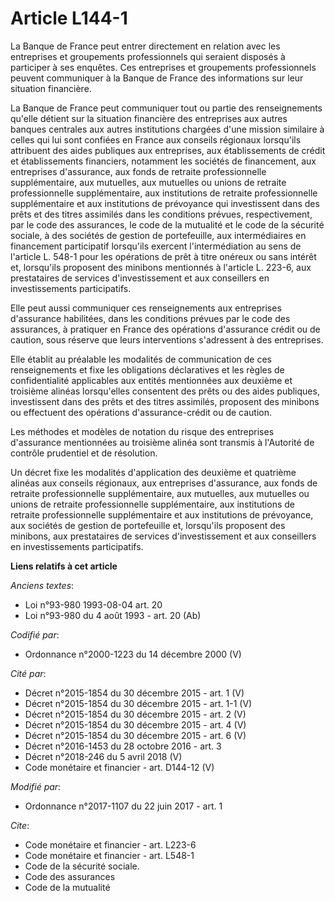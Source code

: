 # Article L144-1

La Banque de France peut entrer directement en relation avec les entreprises et groupements professionnels qui seraient
disposés à participer à ses enquêtes. Ces entreprises et groupements professionnels peuvent communiquer à la Banque de France
des informations sur leur situation financière.

La Banque de France peut communiquer tout ou partie des renseignements qu'elle détient sur la situation financière des
entreprises aux autres banques centrales aux autres institutions chargées d'une mission similaire à celles qui lui sont
confiées en France aux conseils régionaux lorsqu'ils attribuent des aides publiques aux entreprises, aux établissements de
crédit et établissements financiers, notamment les sociétés de financement, aux entreprises d'assurance, aux fonds de
retraite professionnelle supplémentaire, aux mutuelles, aux mutuelles ou unions de retraite professionnelle supplémentaire,
aux institutions de retraite professionnelle supplémentaire et aux institutions de prévoyance qui investissent dans des prêts
et des titres assimilés dans les conditions prévues, respectivement, par le code des assurances, le code de la mutualité et
le code de la sécurité sociale, à des sociétés de gestion de portefeuille, aux intermédiaires en financement participatif
lorsqu'ils exercent l'intermédiation au sens de l'article L. 548-1 pour les opérations de prêt à titre onéreux ou sans
intérêt et, lorsqu'ils proposent des minibons mentionnés à l'article L. 223-6, aux prestataires de services d'investissement
et aux conseillers en investissements participatifs.

Elle peut aussi communiquer ces renseignements aux entreprises d'assurance habilitées, dans les conditions prévues par le
code des assurances, à pratiquer en France des opérations d'assurance crédit ou de caution, sous réserve que leurs
interventions s'adressent à des entreprises.

Elle établit au préalable les modalités de communication de ces renseignements et fixe les obligations déclaratives et les
règles de confidentialité applicables aux entités mentionnées aux deuxième et troisième alinéas lorsqu'elles consentent des
prêts ou des aides publiques, investissent dans des prêts et des titres assimilés, proposent des minibons ou effectuent des
opérations d'assurance-crédit ou de caution.

Les méthodes et modèles de notation du risque des entreprises d'assurance mentionnées au troisième alinéa sont transmis à
l'Autorité de contrôle prudentiel et de résolution.

Un décret fixe les modalités d'application des deuxième et quatrième alinéas aux conseils régionaux, aux entreprises
d'assurance, aux fonds de retraite professionnelle supplémentaire, aux mutuelles, aux mutuelles ou unions de retraite
professionnelle supplémentaire, aux institutions de retraite professionnelle supplémentaire et aux institutions de
prévoyance, aux sociétés de gestion de portefeuille et, lorsqu'ils proposent des minibons, aux prestataires de services
d'investissement et aux conseillers en investissements participatifs.

**Liens relatifs à cet article**

_Anciens textes_:

  - Loi n°93-980 1993-08-04 art. 20
  - Loi n°93-980 du 4 août 1993 - art. 20 (Ab)

_Codifié par_:

  - Ordonnance n°2000-1223 du 14 décembre 2000 (V)

_Cité par_:

  - Décret n°2015-1854 du 30 décembre 2015 - art. 1 (V)
  - Décret n°2015-1854 du 30 décembre 2015 - art. 1-1 (V)
  - Décret n°2015-1854 du 30 décembre 2015 - art. 2 (V)
  - Décret n°2015-1854 du 30 décembre 2015 - art. 4 (V)
  - Décret n°2015-1854 du 30 décembre 2015 - art. 6 (V)
  - Décret n°2016-1453 du 28 octobre 2016 - art. 3
  - Décret n°2018-246 du 5 avril 2018 (V)
  - Code monétaire et financier - art. D144-12 (V)

_Modifié par_:

  - Ordonnance n°2017-1107 du 22 juin 2017 - art. 1

_Cite_:

  - Code monétaire et financier - art. L223-6
  - Code monétaire et financier - art. L548-1
  - Code de la sécurité sociale.
  - Code des assurances
  - Code de la mutualité

